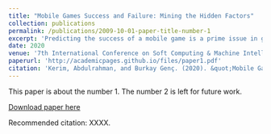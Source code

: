 ```yaml
---
title: "Mobile Games Success and Failure: Mining the Hidden Factors"
collection: publications
permalink: /publications/2009-10-01-paper-title-number-1
excerpt: 'Predicting the success of a mobile game is a prime issue in game industry.'
date: 2020
venue: '7th International Conference on Soft Computing & Machine Intelligence (ISCMI)'
paperurl: 'http://academicpages.github.io/files/paper1.pdf'
citation: 'Kerim, Abdulrahman, and Burkay Genç. (2020). &quot;Mobile Games Success and Failure: Mining the Hidden Factors.&quot; <i>7th International Conference on Soft Computing & Machine Intelligence (ISCMI), IEEE</i>. 1(1).'
---
```

This paper is about the number 1. The number 2 is left for future work.

[Download paper here](http://academicpages.github.io/files/paper1.pdf)

Recommended citation: XXXX.
